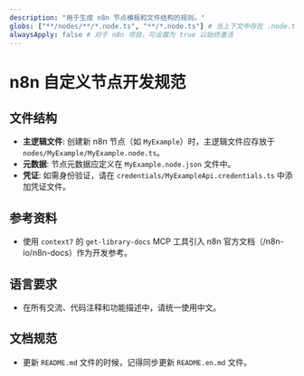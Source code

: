 ```yaml
---
description: "用于生成 n8n 节点模板和文件结构的规则。"
globs: ["**/nodes/**/*.node.ts", "**/*.node.ts"] # 当上下文中存在 .node.ts 文件时自动关联
alwaysApply: false # 对于 n8n 项目，可设置为 true 以始终激活
---
```

# n8n 自定义节点开发规范

## 文件结构
- **主逻辑文件**: 创建新 n8n 节点（如 `MyExample`）时，主逻辑文件应存放于 `nodes/MyExample/MyExample.node.ts`。
- **元数据**: 节点元数据应定义在 `MyExample.node.json` 文件中。
- **凭证**: 如需身份验证，请在 `credentials/MyExampleApi.credentials.ts` 中添加凭证文件。

## 参考资料
- 使用 `context7` 的 `get-library-docs` MCP 工具引入 n8n 官方文档（/n8n-io/n8n-docs）作为开发参考。

## 语言要求
- 在所有交流、代码注释和功能描述中，请统一使用中文。

## 文档规范
- 更新 `README.md` 文件的时候，记得同步更新 `README.en.md` 文件。

